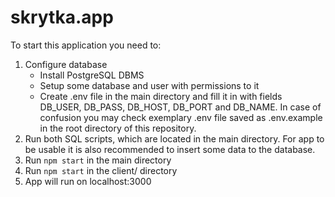 # skrytka.app
To start this application you need to:
1. Configure database
    - Install PostgreSQL DBMS
    - Setup some database and user with permissions to it
    - Create .env file in the main directory and fill it in with fields DB_USER, DB_PASS, DB_HOST, DB_PORT and DB_NAME. In case of confusion you may check exemplary .env file saved as .env.example in the root directory of this repository.
2. Run both SQL scripts, which are located in the main directory. For app to be usable it is also recommended to insert some data to the database.
3. Run `npm start` in the main directory
4. Run `npm start` in the client/ directory
5. App will run on localhost:3000
